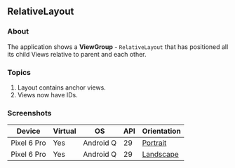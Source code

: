 ## RelativeLayout

### About

The application shows a <b>ViewGroup</b> - ```RelativeLayout``` that has positioned all its child Views relative to parent and each other.

### Topics

1. Layout contains anchor views.
2. Views now have IDs.

### Screenshots

| Device | Virtual | OS | API | Orientation |
| --- | --- | --- | --- | --- |
| Pixel 6 Pro | Yes | Android Q | 29 | [Portrait](https://user-images.githubusercontent.com/122201501/224492456-adf7fbb5-46d4-4fd0-87c7-8eafb0182348.png) |
| Pixel 6 Pro | Yes | Android Q | 29 | [Landscape](https://user-images.githubusercontent.com/122201501/224492454-fc6c0744-14d5-4cfa-8f1c-d8aaec9af266.png) |
